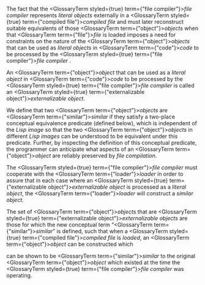  



The fact that the <GlossaryTerm styled={true} term={"file compiler"}><i>file compiler</i></GlossaryTerm> represents *literal objects* externally in a <GlossaryTerm styled={true} term={"compiled file"}><i>compiled file</i></GlossaryTerm> and must later reconstruct suitable equivalents of those <GlossaryTerm  term={"object"}><i>objects</i></GlossaryTerm> when that <GlossaryTerm  term={"file"}><i>file</i></GlossaryTerm> is loaded imposes a need for constraints on the nature of the <GlossaryTerm  term={"object"}><i>objects</i></GlossaryTerm> that can be used as *literal objects* in <GlossaryTerm  term={"code"}><i>code</i></GlossaryTerm> to be processed by the <GlossaryTerm styled={true} term={"file compiler"}><i>file compiler</i></GlossaryTerm> . 



An <GlossaryTerm  term={"object"}><i>object</i></GlossaryTerm> that can be used as a *literal object* in <GlossaryTerm  term={"code"}><i>code</i></GlossaryTerm> to be processed by the <GlossaryTerm styled={true} term={"file compiler"}><i>file compiler</i></GlossaryTerm> is called an <GlossaryTerm styled={true} term={"externalizable object"}><i>externalizable object</i></GlossaryTerm>. 



We define that two <GlossaryTerm  term={"object"}><i>objects</i></GlossaryTerm> are <GlossaryTerm  term={"similar"}><i>similar</i></GlossaryTerm> if they satisfy a two-place conceptual equivalence predicate (defined below), which is independent of the *Lisp image* so that the two <GlossaryTerm  term={"object"}><i>objects</i></GlossaryTerm> in different *Lisp images* can be understood to be equivalent under this predicate. Further, by inspecting the definition of this conceptual predicate, the programmer can anticipate what aspects of an <GlossaryTerm  term={"object"}><i>object</i></GlossaryTerm> are reliably preserved by *file compilation*. 



The <GlossaryTerm styled={true} term={"file compiler"}><i>file compiler</i></GlossaryTerm> must cooperate with the <GlossaryTerm  term={"loader"}><i>loader</i></GlossaryTerm> in order to assure that in each case where an <GlossaryTerm styled={true} term={"externalizable object"}><i>externalizable object</i></GlossaryTerm> is processed as a *literal object*, the <GlossaryTerm  term={"loader"}><i>loader</i></GlossaryTerm> will construct a *similar object*. 



The set of <GlossaryTerm  term={"object"}><i>objects</i></GlossaryTerm> that are <GlossaryTerm styled={true} term={"externalizable object"}><i>externalizable objects</i></GlossaryTerm> are those for which the new conceptual term “<GlossaryTerm  term={"similar"}><i>similar</i></GlossaryTerm>” is defined, such that when a <GlossaryTerm styled={true} term={"compiled file"}><i>compiled file</i></GlossaryTerm> is *loaded*, an <GlossaryTerm  term={"object"}><i>object</i></GlossaryTerm> can be constructed which  







can be shown to be <GlossaryTerm  term={"similar"}><i>similar</i></GlossaryTerm> to the original <GlossaryTerm  term={"object"}><i>object</i></GlossaryTerm> which existed at the time the <GlossaryTerm styled={true} term={"file compiler"}><i>file compiler</i></GlossaryTerm> was operating. 



